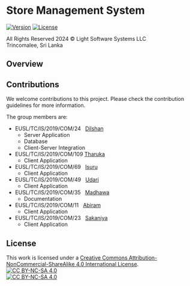 # Store Management System

[![Version](https://img.shields.io/badge/version-1.1-brightgreen.svg)](https://pypi.org/project/ad-topic-recommender/)
[![License](https://img.shields.io/badge/license-CC%20BY--NC--SA%204.0-blue.svg)](https://creativecommons.org/licenses/by-nc-sa/4.0/)

All Rights Reserved 2024 © Light Software Systems LLC  
Trincomalee, Sri Lanka

## Overview


## Contributions

We welcome contributions to this project. Please check the contribution guidelines for more information.

The group members are:

- EUSL/TC/IS/2019/COM/24&nbsp;&nbsp;  [Dilshan](https://github.com/dilshankarunarathne)
    - Server Application
    - Database
    - Client-Server Integration
- EUSL/TC/IS/2019/COM/109 [Tharuka](https://github.com/NadeeTharuka)
    - Client Application
- EUSL/TC/IS/2019/COM/69&nbsp;&nbsp; [Isuru](https://github.com/isurudayananda)
    - Client Application
- EUSL/TC/IS/2019/COM/49&nbsp;&nbsp; [Udari](https://github.com/UdariAdhikaram)
    - Client Application
- EUSL/TC/IS/2019/COM/35&nbsp;&nbsp; [Madhawa](https://github.com/MadhawaRathnayaka)
    - Documentation
- EUSL/TC/IS/2019/COM/11&nbsp;&nbsp; [Abiram](https://github.com/AbiramRam)
    - Client Application
- EUSL/TC/IS/2019/COM/23&nbsp;&nbsp; [Sakaniya](https://github.com/sakapanchu)
    - Client Application

## License

This work is licensed under a
[Creative Commons Attribution-NonCommercial-ShareAlike 4.0 International License][cc-by-nc-sa].  
[![CC BY-NC-SA 4.0][cc-by-nc-sa-shield]][cc-by-nc-sa]  
[![CC BY-NC-SA 4.0][cc-by-nc-sa-image]][cc-by-nc-sa]

[cc-by-nc-sa]: http://creativecommons.org/licenses/by-nc-sa/4.0/
[cc-by-nc-sa-image]: https://licensebuttons.net/l/by-nc-sa/4.0/88x31.png
[cc-by-nc-sa-shield]: https://img.shields.io/badge/License-CC%20BY--NC--SA%204.0-lightgrey.svg
